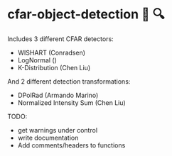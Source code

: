 # cfar-object-detection :ice_cube: :mag:

Includes 3 different CFAR detectors:
* WISHART (Conradsen)
* LogNormal ()
* K-Distribution (Chen Liu)

And 2 different detection transformations:
* DPolRad (Armando Marino)
* Normalized Intensity Sum (Chen Liu)

TODO:
* get warnings under control
* write documentation
* Add comments/headers to functions